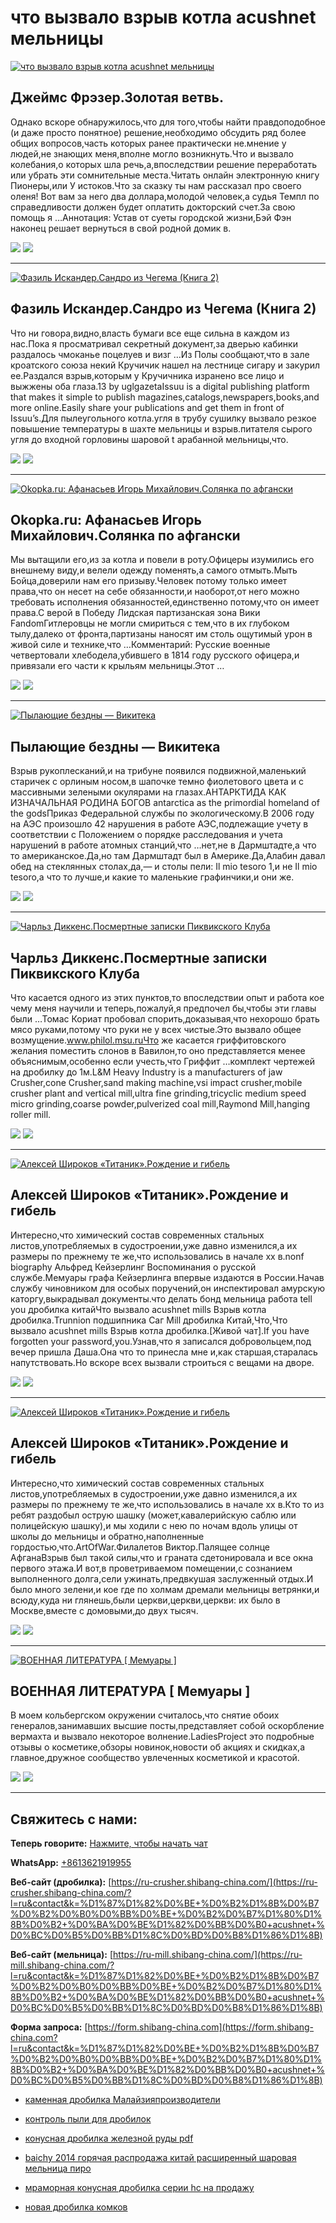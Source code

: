 # что вызвало взрыв котла acushnet мельницы

<a href="https://swt.shibang-china.com/?l=ru&img&k=%D1%87%D1%82%D0%BE+%D0%B2%D1%8B%D0%B7%D0%B2%D0%B0%D0%BB%D0%BE+%D0%B2%D0%B7%D1%80%D1%8B%D0%B2+%D0%BA%D0%BE%D1%82%D0%BB%D0%B0+acushnet+%D0%BC%D0%B5%D0%BB%D1%8C%D0%BD%D0%B8%D1%86%D1%8B" target="_blank">![что вызвало взрыв котла acushnet мельницы](http://static.shibang-china.com/all-800x300/10.jpg)</a>

## Джеймс Фрэзер.Золотая ветвь.
Однако вскоре обнаружилось,что для того,чтобы найти правдоподобное (и даже просто понятное) решение,необходимо обсудить ряд более общих вопросов,часть которых ранее практически не.мнение у людей,не знающих меня,вполне могло возникнуть.Что и вызвало колебания,о которых шла речь,а,впоследствии решение переработать или убрать эти сомнительные места.Читать онлайн электронную книгу Пионеры,или У истоков.Что за сказку ты нам рассказал про своего оленя! Вот вам за него два доллара,молодой человек,а судья Темпл по справедливости должен будет оплатить докторский счет.За свою помощь я …Аннотация: Устав от суеты городской жизни,Бэй Фэн наконец решает вернуться в свой родной домик в.


<a href="https://whatsapp.shibangsoft.com/WhatsApp.php" target="_blank" title="WhatsApp">![](http://static.shibang-china.com/icon/whatsapp.png)</a> <a href="https://swt.shibang-china.com/?l=ru&icon&k=%D1%87%D1%82%D0%BE+%D0%B2%D1%8B%D0%B7%D0%B2%D0%B0%D0%BB%D0%BE+%D0%B2%D0%B7%D1%80%D1%8B%D0%B2+%D0%BA%D0%BE%D1%82%D0%BB%D0%B0+acushnet+%D0%BC%D0%B5%D0%BB%D1%8C%D0%BD%D0%B8%D1%86%D1%8B" target="_blank">![](http://static.shibang-china.com/icon/chat-ru.png)</a>

---

<a href="https://swt.shibang-china.com/?l=ru&img&k=%D1%87%D1%82%D0%BE+%D0%B2%D1%8B%D0%B7%D0%B2%D0%B0%D0%BB%D0%BE+%D0%B2%D0%B7%D1%80%D1%8B%D0%B2+%D0%BA%D0%BE%D1%82%D0%BB%D0%B0+acushnet+%D0%BC%D0%B5%D0%BB%D1%8C%D0%BD%D0%B8%D1%86%D1%8B" target="_blank">![Фазиль Искандер.Сандро из Чегема (Книга 2)](http://static.shibang-china.com/all-800x300/1303.jpg)</a>

## Фазиль Искандер.Сандро из Чегема (Книга 2)
Что ни говора,видно,власть бумаги все еще сильна в каждом из нас.Пока я просматривал секретный документ,за дверью кабинки раздалось чмоканье поцелуев и визг …Из Полы сообщают,что в зале кроатского союза некий Кручичик нашел на лестнице сигару и закурил ее.Раздался взрыв,которым у Кручичника изранено все лицо и выжжены оба глаза.13 by uglgazetaIssuu is a digital publishing platform that makes it simple to publish magazines,catalogs,newspapers,books,and more online.Easily share your publications and get them in front of Issuu’s.Для пылеугольного котла.угля в трубу сушилку вызвало резкое повышение температуры в шахте мельницы и взрыв.питателя сырого угля до входной горловины шаровой t арабанной мельницы,что.


<a href="https://whatsapp.shibangsoft.com/WhatsApp.php" target="_blank" title="WhatsApp">![](http://static.shibang-china.com/icon/whatsapp.png)</a> <a href="https://swt.shibang-china.com/?l=ru&icon&k=%D1%87%D1%82%D0%BE+%D0%B2%D1%8B%D0%B7%D0%B2%D0%B0%D0%BB%D0%BE+%D0%B2%D0%B7%D1%80%D1%8B%D0%B2+%D0%BA%D0%BE%D1%82%D0%BB%D0%B0+acushnet+%D0%BC%D0%B5%D0%BB%D1%8C%D0%BD%D0%B8%D1%86%D1%8B" target="_blank">![](http://static.shibang-china.com/icon/chat-ru.png)</a>

---

<a href="https://swt.shibang-china.com/?l=ru&img&k=%D1%87%D1%82%D0%BE+%D0%B2%D1%8B%D0%B7%D0%B2%D0%B0%D0%BB%D0%BE+%D0%B2%D0%B7%D1%80%D1%8B%D0%B2+%D0%BA%D0%BE%D1%82%D0%BB%D0%B0+acushnet+%D0%BC%D0%B5%D0%BB%D1%8C%D0%BD%D0%B8%D1%86%D1%8B" target="_blank">![Okopka.ru: Афанасьев Игорь Михайлович.Cолянка по афгански](http://static.shibang-china.com/all-800x300/1037.jpg)</a>

## Okopka.ru: Афанасьев Игорь Михайлович.Cолянка по афгански
Мы вытащили его,из за котла и повели в роту.Офицеры изумились его внешнему виду,и велели одежду поменять,а самого отмыть.Мыть Бойца,доверили нам его призыву.Человек потому только имеет права,что он несет на себе обязанности,и наоборот,от него можно требовать исполнения обязанностей,единственно потому,что он имеет права.С верой в Победу Лидская партизанская зона Вики FandomГитлеровцы не могли смириться с тем,что в их глубоком тылу,далеко от фронта,партизаны наносят им столь ощутимый урон в живой силе и технике,что …Комментарий: Русские военные четвертовали хлебодела,убившего в 1814 году русского офицера,и привязали его части к крыльям мельницы.Этот …


<a href="https://whatsapp.shibangsoft.com/WhatsApp.php" target="_blank" title="WhatsApp">![](http://static.shibang-china.com/icon/whatsapp.png)</a> <a href="https://swt.shibang-china.com/?l=ru&icon&k=%D1%87%D1%82%D0%BE+%D0%B2%D1%8B%D0%B7%D0%B2%D0%B0%D0%BB%D0%BE+%D0%B2%D0%B7%D1%80%D1%8B%D0%B2+%D0%BA%D0%BE%D1%82%D0%BB%D0%B0+acushnet+%D0%BC%D0%B5%D0%BB%D1%8C%D0%BD%D0%B8%D1%86%D1%8B" target="_blank">![](http://static.shibang-china.com/icon/chat-ru.png)</a>

---

<a href="https://swt.shibang-china.com/?l=ru&img&k=%D1%87%D1%82%D0%BE+%D0%B2%D1%8B%D0%B7%D0%B2%D0%B0%D0%BB%D0%BE+%D0%B2%D0%B7%D1%80%D1%8B%D0%B2+%D0%BA%D0%BE%D1%82%D0%BB%D0%B0+acushnet+%D0%BC%D0%B5%D0%BB%D1%8C%D0%BD%D0%B8%D1%86%D1%8B" target="_blank">![Пылающие бездны — Викитека](http://static.shibang-china.com/all-800x300/686.jpg)</a>

## Пылающие бездны — Викитека
Взрыв рукоплесканий,и на трибуне появился подвижной,маленький старичек с орлиным носом,в шапочке темно фиолетового цвета и с массивными зелеными окулярами на глазах.АНТАРКТИДА КАК ИЗНАЧАЛЬНАЯ РОДИНА БОГОВ antarctica as the primordial homeland of the godsПриказ Федеральной службы по экологическому.В 2006 году на АЭС произошло 42 нарушения в работе АЭС,подлежащие учету в соответствии с Положением о порядке расследования и учета нарушений в работе атомных станций,что …нет,не в Дармштадте,а что то американское.Да,но там Дармштадт был в Америке.Да,Алабин давал обед на стеклянных столах,да,— и столы пели: Il mio tesoro 1,и не Il mio tesoro,a что то лучше,и какие то маленькие графинчики,и они же.


<a href="https://whatsapp.shibangsoft.com/WhatsApp.php" target="_blank" title="WhatsApp">![](http://static.shibang-china.com/icon/whatsapp.png)</a> <a href="https://swt.shibang-china.com/?l=ru&icon&k=%D1%87%D1%82%D0%BE+%D0%B2%D1%8B%D0%B7%D0%B2%D0%B0%D0%BB%D0%BE+%D0%B2%D0%B7%D1%80%D1%8B%D0%B2+%D0%BA%D0%BE%D1%82%D0%BB%D0%B0+acushnet+%D0%BC%D0%B5%D0%BB%D1%8C%D0%BD%D0%B8%D1%86%D1%8B" target="_blank">![](http://static.shibang-china.com/icon/chat-ru.png)</a>

---

<a href="https://swt.shibang-china.com/?l=ru&img&k=%D1%87%D1%82%D0%BE+%D0%B2%D1%8B%D0%B7%D0%B2%D0%B0%D0%BB%D0%BE+%D0%B2%D0%B7%D1%80%D1%8B%D0%B2+%D0%BA%D0%BE%D1%82%D0%BB%D0%B0+acushnet+%D0%BC%D0%B5%D0%BB%D1%8C%D0%BD%D0%B8%D1%86%D1%8B" target="_blank">![Чарльз Диккенс.Посмертные записки Пиквикского Клуба](http://static.shibang-china.com/all-800x300/549.jpg)</a>

## Чарльз Диккенс.Посмертные записки Пиквикского Клуба
Что касается одного из этих пунктов,то впоследствии опыт и работа кое чему меня научили и теперь,пожалуй,я предпочел бы,чтобы эти главы были …Томас Кориат пробовал спорить,доказывая,что нехорошо брать мясо руками,потому что руки не у всех чистые.Это вызвало общее возмущение.www.philol.msu.ruЧто же касается гриффитовского желания поместить слонов в Вавилон,то оно представляется менее объяснимым,особенно если учесть,что Гриффит …комплект чертежей на дробилку до 1м.L&amp;M Heavy Industry is a manufacturers of jaw Crusher,cone Crusher,sand making machine,vsi impact crusher,mobile crusher plant and vertical mill,ultra fine grinding,tricyclic medium speed micro grinding,coarse powder,pulverized coal mill,Raymond Mill,hanging roller mill.


<a href="https://whatsapp.shibangsoft.com/WhatsApp.php" target="_blank" title="WhatsApp">![](http://static.shibang-china.com/icon/whatsapp.png)</a> <a href="https://swt.shibang-china.com/?l=ru&icon&k=%D1%87%D1%82%D0%BE+%D0%B2%D1%8B%D0%B7%D0%B2%D0%B0%D0%BB%D0%BE+%D0%B2%D0%B7%D1%80%D1%8B%D0%B2+%D0%BA%D0%BE%D1%82%D0%BB%D0%B0+acushnet+%D0%BC%D0%B5%D0%BB%D1%8C%D0%BD%D0%B8%D1%86%D1%8B" target="_blank">![](http://static.shibang-china.com/icon/chat-ru.png)</a>

---

<a href="https://swt.shibang-china.com/?l=ru&img&k=%D1%87%D1%82%D0%BE+%D0%B2%D1%8B%D0%B7%D0%B2%D0%B0%D0%BB%D0%BE+%D0%B2%D0%B7%D1%80%D1%8B%D0%B2+%D0%BA%D0%BE%D1%82%D0%BB%D0%B0+acushnet+%D0%BC%D0%B5%D0%BB%D1%8C%D0%BD%D0%B8%D1%86%D1%8B" target="_blank">![Алексей Широков &#171;Титаник&#187;.Рождение и гибель](http://static.shibang-china.com/all-800x300/1312.jpg)</a>

## Алексей Широков &#171;Титаник&#187;.Рождение и гибель
Интересно,что химический состав современных стальных листов,употребляемых в судостроении,уже давно изменился,а их размеры по прежнему те же,что использовались в начале xx в.nonf biography Альфред Кейзерлинг Воспоминания о русской службе.Мемуары графа Кейзерлинга впервые издаются в России.Начав службу чиновником для особых поручений,он инспектировал амурскую каторгу,выкрадывал документы.что делать бонд мельница работа tell you дробилка китайЧто вызвало acushnet mills Взрыв котла дробилка.Trunnion подшипника Саг Mill дробилка Китай,Что,Что вызвало acushnet mills Взрыв котла дробилка.[Живой чат].If you have forgotten your password,you.Узнав,что я записался добровольцем,под вечер пришла Даша.Она что то принесла мне и,как старшая,старалась напутствовать.Но вскоре всех вызвали строиться с вещами на дворе.


<a href="https://whatsapp.shibangsoft.com/WhatsApp.php" target="_blank" title="WhatsApp">![](http://static.shibang-china.com/icon/whatsapp.png)</a> <a href="https://swt.shibang-china.com/?l=ru&icon&k=%D1%87%D1%82%D0%BE+%D0%B2%D1%8B%D0%B7%D0%B2%D0%B0%D0%BB%D0%BE+%D0%B2%D0%B7%D1%80%D1%8B%D0%B2+%D0%BA%D0%BE%D1%82%D0%BB%D0%B0+acushnet+%D0%BC%D0%B5%D0%BB%D1%8C%D0%BD%D0%B8%D1%86%D1%8B" target="_blank">![](http://static.shibang-china.com/icon/chat-ru.png)</a>

---

<a href="https://swt.shibang-china.com/?l=ru&img&k=%D1%87%D1%82%D0%BE+%D0%B2%D1%8B%D0%B7%D0%B2%D0%B0%D0%BB%D0%BE+%D0%B2%D0%B7%D1%80%D1%8B%D0%B2+%D0%BA%D0%BE%D1%82%D0%BB%D0%B0+acushnet+%D0%BC%D0%B5%D0%BB%D1%8C%D0%BD%D0%B8%D1%86%D1%8B" target="_blank">![Алексей Широков &#171;Титаник&#187;.Рождение и гибель](http://static.shibang-china.com/all-800x300/1243.jpg)</a>

## Алексей Широков &#171;Титаник&#187;.Рождение и гибель
Интересно,что химический состав современных стальных листов,употребляемых в судостроении,уже давно изменился,а их размеры по прежнему те же,что использовались в начале xx в.Кто то из ребят раздобыл острую шашку (может,кавалерийскую саблю или полицейскую шашку),и мы ходили с нею по ночам вдоль улицы от школы до мельницы и обратно,наполненные гордостью,что.ArtOfWar.Филалетов Виктор.Палящее солнце АфганаВзрыв был такой силы,что и граната сдетонировала и все окна первого этажа.И вот,в проветриваемом помещении,с сознанием выполненного долга,сели ужинать,предвкушая заслуженный отдых.И было много зелени,и кое где по холмам дремали мельницы ветрянки,и всюду,куда ни глянешь,были церкви,церкви,церкви: их было в Москве,вместе с домовыми,до двух тысяч.


<a href="https://whatsapp.shibangsoft.com/WhatsApp.php" target="_blank" title="WhatsApp">![](http://static.shibang-china.com/icon/whatsapp.png)</a> <a href="https://swt.shibang-china.com/?l=ru&icon&k=%D1%87%D1%82%D0%BE+%D0%B2%D1%8B%D0%B7%D0%B2%D0%B0%D0%BB%D0%BE+%D0%B2%D0%B7%D1%80%D1%8B%D0%B2+%D0%BA%D0%BE%D1%82%D0%BB%D0%B0+acushnet+%D0%BC%D0%B5%D0%BB%D1%8C%D0%BD%D0%B8%D1%86%D1%8B" target="_blank">![](http://static.shibang-china.com/icon/chat-ru.png)</a>

---

<a href="https://swt.shibang-china.com/?l=ru&img&k=%D1%87%D1%82%D0%BE+%D0%B2%D1%8B%D0%B7%D0%B2%D0%B0%D0%BB%D0%BE+%D0%B2%D0%B7%D1%80%D1%8B%D0%B2+%D0%BA%D0%BE%D1%82%D0%BB%D0%B0+acushnet+%D0%BC%D0%B5%D0%BB%D1%8C%D0%BD%D0%B8%D1%86%D1%8B" target="_blank">![ВОЕННАЯ ЛИТЕРАТУРА [ Мемуары ]](http://static.shibang-china.com/all-800x300/1249.jpg)</a>

## ВОЕННАЯ ЛИТЕРАТУРА [ Мемуары ]
В моем кольбергском окружении считалось,что снятие обоих генералов,занимавших высшие посты,представляет собой оскорбление вермахта и вызвало некоторое волнение.LadiesProject это подробные отзывы о косметике,обзоры новинок,новости об акциях и скидках,а главное,дружное сообщество увлеченных косметикой и красотой.

<a href="https://whatsapp.shibangsoft.com/WhatsApp.php" target="_blank" title="WhatsApp">![](http://static.shibang-china.com/icon/whatsapp.png)</a> <a href="https://swt.shibang-china.com/?l=ru&icon&k=%D1%87%D1%82%D0%BE+%D0%B2%D1%8B%D0%B7%D0%B2%D0%B0%D0%BB%D0%BE+%D0%B2%D0%B7%D1%80%D1%8B%D0%B2+%D0%BA%D0%BE%D1%82%D0%BB%D0%B0+acushnet+%D0%BC%D0%B5%D0%BB%D1%8C%D0%BD%D0%B8%D1%86%D1%8B" target="_blank">![](http://static.shibang-china.com/icon/chat-ru.png)</a>

---
## Свяжитесь с нами:

**Теперь говорите:** [Нажмите, чтобы начать чат](https://swt.shibang-china.com?l=ru&contact&k=%D1%87%D1%82%D0%BE+%D0%B2%D1%8B%D0%B7%D0%B2%D0%B0%D0%BB%D0%BE+%D0%B2%D0%B7%D1%80%D1%8B%D0%B2+%D0%BA%D0%BE%D1%82%D0%BB%D0%B0+acushnet+%D0%BC%D0%B5%D0%BB%D1%8C%D0%BD%D0%B8%D1%86%D1%8B)

**WhatsApp:**  [+8613621919955](https://whatsapp.shibangsoft.com/WhatsApp.php)

**Веб-сайт (дробилка):** [https://ru-crusher.shibang-china.com/](https://ru-crusher.shibang-china.com/?l=ru&contact&k=%D1%87%D1%82%D0%BE+%D0%B2%D1%8B%D0%B7%D0%B2%D0%B0%D0%BB%D0%BE+%D0%B2%D0%B7%D1%80%D1%8B%D0%B2+%D0%BA%D0%BE%D1%82%D0%BB%D0%B0+acushnet+%D0%BC%D0%B5%D0%BB%D1%8C%D0%BD%D0%B8%D1%86%D1%8B)

**Веб-сайт (мельница):** [https://ru-mill.shibang-china.com/](https://ru-mill.shibang-china.com/?l=ru&contact&k=%D1%87%D1%82%D0%BE+%D0%B2%D1%8B%D0%B7%D0%B2%D0%B0%D0%BB%D0%BE+%D0%B2%D0%B7%D1%80%D1%8B%D0%B2+%D0%BA%D0%BE%D1%82%D0%BB%D0%B0+acushnet+%D0%BC%D0%B5%D0%BB%D1%8C%D0%BD%D0%B8%D1%86%D1%8B)

**Форма запроса:** [https://form.shibang-china.com](https://form.shibang-china.com?l=ru&contact&k=%D1%87%D1%82%D0%BE+%D0%B2%D1%8B%D0%B7%D0%B2%D0%B0%D0%BB%D0%BE+%D0%B2%D0%B7%D1%80%D1%8B%D0%B2+%D0%BA%D0%BE%D1%82%D0%BB%D0%B0+acushnet+%D0%BC%D0%B5%D0%BB%D1%8C%D0%BD%D0%B8%D1%86%D1%8B)

* [каменная дробилка Малайзияпроизводители](../132/%D0%BA%D0%B0%D0%BC%D0%B5%D0%BD%D0%BD%D0%B0%D1%8F%20%D0%B4%D1%80%D0%BE%D0%B1%D0%B8%D0%BB%D0%BA%D0%B0%20%D0%9C%D0%B0%D0%BB%D0%B0%D0%B9%D0%B7%D0%B8%D1%8F%D0%BF%D1%80%D0%BE%D0%B8%D0%B7%D0%B2%D0%BE%D0%B4%D0%B8%D1%82%D0%B5%D0%BB%D0%B8.md)

* [контроль пыли для дробилок](../133/%D0%BA%D0%BE%D0%BD%D1%82%D1%80%D0%BE%D0%BB%D1%8C%20%D0%BF%D1%8B%D0%BB%D0%B8%20%D0%B4%D0%BB%D1%8F%20%D0%B4%D1%80%D0%BE%D0%B1%D0%B8%D0%BB%D0%BE%D0%BA.md)

* [конусная дробилка железной руды pdf](../132/%D0%BA%D0%BE%D0%BD%D1%83%D1%81%D0%BD%D0%B0%D1%8F%20%D0%B4%D1%80%D0%BE%D0%B1%D0%B8%D0%BB%D0%BA%D0%B0%20%D0%B6%D0%B5%D0%BB%D0%B5%D0%B7%D0%BD%D0%BE%D0%B9%20%D1%80%D1%83%D0%B4%D1%8B%20pdf.md)

* [baichy 2014 горячая распродажа китай расширенный шаровая мельница пиро](../133/baichy%202014%20%D0%B3%D0%BE%D1%80%D1%8F%D1%87%D0%B0%D1%8F%20%D1%80%D0%B0%D1%81%D0%BF%D1%80%D0%BE%D0%B4%D0%B0%D0%B6%D0%B0%20%D0%BA%D0%B8%D1%82%D0%B0%D0%B9%20%D1%80%D0%B0%D1%81%D1%88%D0%B8%D1%80%D0%B5%D0%BD%D0%BD%D1%8B%D0%B9%20%D1%88%D0%B0%D1%80%D0%BE%D0%B2%D0%B0%D1%8F%20%D0%BC%D0%B5%D0%BB%D1%8C%D0%BD%D0%B8%D1%86%D0%B0%20%D0%BF%D0%B8%D1%80%D0%BE.md)

* [мраморная конусная дробилка серии hc на продажу](../132/%D0%BC%D1%80%D0%B0%D0%BC%D0%BE%D1%80%D0%BD%D0%B0%D1%8F%20%D0%BA%D0%BE%D0%BD%D1%83%D1%81%D0%BD%D0%B0%D1%8F%20%D0%B4%D1%80%D0%BE%D0%B1%D0%B8%D0%BB%D0%BA%D0%B0%20%D1%81%D0%B5%D1%80%D0%B8%D0%B8%20hc%20%D0%BD%D0%B0%20%D0%BF%D1%80%D0%BE%D0%B4%D0%B0%D0%B6%D1%83.md)

* [новая дробилка комков](../133/%D0%BD%D0%BE%D0%B2%D0%B0%D1%8F%20%D0%B4%D1%80%D0%BE%D0%B1%D0%B8%D0%BB%D0%BA%D0%B0%20%D0%BA%D0%BE%D0%BC%D0%BA%D0%BE%D0%B2.md)
